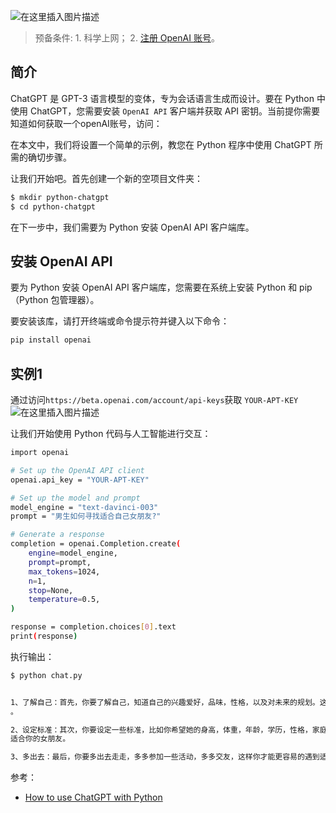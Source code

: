 
![在这里插入图片描述](https://img-blog.csdnimg.cn/66349d08bd764f8fb5aee00f4b7ab480.png)







> 预备条件: 1. 科学上网； 2. [注册 OpenAI 账号](https://blog.csdn.net/xixihahalelehehe/article/details/128494398)。

##  简介
ChatGPT 是 GPT-3 语言模型的变体，专为会话语言生成而设计。要在 Python 中使用 ChatGPT，您需要安装 `OpenAI API` 客户端并获取 API 密钥。当前提你需要知道如何获取一个openAI账号，访问：


在本文中，我们将设置一个简单的示例，教您在 Python 程序中使用 ChatGPT 所需的确切步骤。

让我们开始吧。首先创建一个新的空项目文件夹：

```bash
$ mkdir python-chatgpt
$ cd python-chatgpt
```
在下一步中，我们需要为 Python 安装 OpenAI API 客户端库。

## 安装 OpenAI API
要为 Python 安装 OpenAI API 客户端库，您需要在系统上安装 Python 和 pip（Python 包管理器）。

要安装该库，请打开终端或命令提示符并键入以下命令：

```bash
pip install openai
```

##  实例1
通过访问`https://beta.openai.com/account/api-keys`获取 `YOUR-APT-KEY`
![在这里插入图片描述](https://img-blog.csdnimg.cn/c4be8a84e100402d89468625e9e9dace.png)

让我们开始使用 Python 代码与人工智能进行交互：


```bash
import openai

# Set up the OpenAI API client
openai.api_key = "YOUR-APT-KEY"

# Set up the model and prompt
model_engine = "text-davinci-003"
prompt = "男生如何寻找适合自己女朋友?"

# Generate a response
completion = openai.Completion.create(
    engine=model_engine,
    prompt=prompt,
    max_tokens=1024,
    n=1,
    stop=None,
    temperature=0.5,
)

response = completion.choices[0].text
print(response)
```
执行输出：

```bash
$ python chat.py 


1、了解自己：首先，你要了解自己，知道自己的兴趣爱好，品味，性格，以及对未来的规划。这样你才能更好地知道自己想要什么样的女朋友
。

2、设定标准：其次，你要设定一些标准，比如你希望她的身高，体重，年龄，学历，性格，家庭状况等等。这些标准可以帮助你更好地找到最
适合你的女朋友。

3、多出去：最后，你要多出去走走，多多参加一些活动，多多交友，这样你才能更容易的遇到适合自己的女朋友。
```

参考：
- [How to use ChatGPT with Python](https://www.codingthesmartway.com/how-to-use-chatgpt-with-python/)

